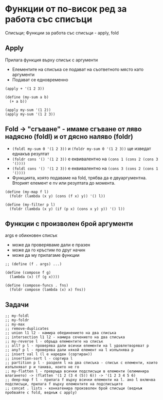 # Функции от по-висок ред за работа със списъци

Списъци; Функции за работа със списъци - apply, fold

## Apply
Прилага функция върху списък с аргументи
- Елементите на списъка се подават на съответното място като аргументи
- Подават се едновременно
```
(apply + '(1 2 3))

(define (my-sum a b)
  (+ a b))

(apply my-sum '(1 2))
(apply my-sum '(1 2 3))
```

## Fold -> "сгъване" - имаме сгъване от ляво надясно (foldl) и от дясно наляво (foldr)
- `(foldl my-sum 0 '(1 2 3))` и `(foldr my-sum 0 '(1 2 3))` ще изведат еднакъв резултат
- `(foldr cons '() '(1 2 3))` е еквивалентно на `(cons 1 (cons 2 (cons 3 '())))`
- `(foldl cons '() '(1 2 3))` е еквивалентно на `(cons 3 (cons 2 (cons 1 '())))`
- Функцията, която подаваме на fold, трябва да е двуаргументна. Вторият елемент е nv или резултата до момента.
```
(define (my-map f l)
  (foldr (lambda (x y) (cons (f x) y)) '() l))

(define (my-filter p l)
  (foldr (lambda (x y) (if (p x) (cons x y) y)) '() l))
```

## Функции с произволен брой аргументи
args е обикновен списък
- може да проверяваме дали е празен
- може да го кръстим по друг начин
- може да му прилагаме функции
```
;; (define (f . args) ...)

(define (compose f g)
  (lambda (x) (f (g x))))

(define (compose-funcs . fns)
  (foldr compose (lambda (x) x) fns))
```


## Задачи
```
;; my-foldl
;; my-foldr
;; my-max
;; remove-duplicates
;; union l1 l2 - намира обединението на два списъка
;; intersection l1 l2 - намира сечението на два списъка
;; my-reverse l - обръща елементите на списък
;; all? p l - проверява дали всички елементи на l удовлетворяват p
;; any? p l - проверява дали някой елемент на l изпълнява p
;; insert val l (l е нареден (сортиран))
;; insertion-sort l - сортира l
;; partition p l - разделя l на два списъка - списък с елементи, които изпълняват p и такива, които не го
;; my-flatten l - превръща всички подсписъци в елементи (елиминира влагането) -> (flatten '(1 2 (3 4 (5)) 6)) -> '(1 2 3 4 5 6)
;; deep-map f l - прилага f върху всички елементи на l. ако l включва подсписъци, прилага f върху елементите на подсписъците
;; concat . lists - конкатенира произволен брой списъци (веднъж пробвайте с fold, веднъж с apply)
```



